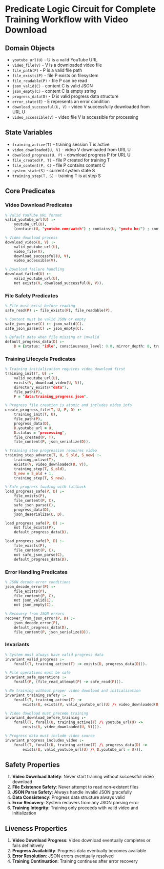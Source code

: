 # Predicate Logic Circuit for Complete Training Workflow with Video Download

## Domain Objects
- `youtube_url(U)` - U is a valid YouTube URL
- `video_file(V)` - V is a downloaded video file
- `file_path(P)` - P is a valid file path
- `file_exists(P)` - file P exists on filesystem  
- `file_readable(P)` - file P can be read
- `json_valid(C)` - content C is valid JSON
- `json_empty(C)` - content C is empty string
- `progress_data(D)` - D is valid progress data structure
- `error_state(E)` - E represents an error condition
- `download_successful(U, V)` - video V successfully downloaded from URL U
- `video_accessible(V)` - video file V is accessible for processing

## State Variables
- `training_active(T)` - training session T is active
- `video_downloaded(U, V)` - video V downloaded from URL U
- `download_progress(U, P)` - download progress P for URL U
- `file_created(P, T)` - file P created for training T
- `file_content(P, C)` - file P contains content C
- `system_state(S)` - current system state S
- `training_step(T, S)` - training T is at step S

## Core Predicates

### Video Download Predicates
```prolog
% Valid YouTube URL format
valid_youtube_url(U) :- 
    youtube_url(U),
    (contains(U, "youtube.com/watch") ; contains(U, "youtu.be/") ; contains(U, "youtube.com/shorts")).

% Video download process
download_video(U, V) :-
    valid_youtube_url(U),
    video_file(V),
    download_successful(U, V),
    video_accessible(V).

% Download failure handling
download_failed(U) :-
    valid_youtube_url(U),
    not exists(V, download_successful(U, V)).
```

### File Safety Predicates
```prolog
% File must exist before reading
safe_read(P) :- file_exists(P), file_readable(P).

% Content must be valid JSON or empty
safe_json_parse(C) :- json_valid(C).
safe_json_parse(C) :- json_empty(C).

% Default data when file missing or invalid
default_progress_data(D) :- 
    D = {status: "idle", consciousness_level: 0.0, mirror_depth: 0, training_steps: 0, videos_processed: 0}.
```

### Training Lifecycle Predicates
```prolog
% Training initialization requires video download first
training_init(T, U) :- 
    valid_youtube_url(U),
    exists(V, download_video(U, V)),
    directory_exists("data"),
    file_path(P),
    P = "data/training_progress.json".

% Progress file creation is atomic and includes video info
create_progress_file(T, U, P, D) :-
    training_init(T, U),
    file_path(P),
    progress_data(D),
    D.youtube_url = U,
    D.status = "processing",
    file_created(P, T),
    file_content(P, json_serialize(D)).

% Training step progression requires video
training_step_advance(T, U, S_old, S_new) :-
    training_active(T),
    exists(V, video_downloaded(U, V)),
    training_step(T, S_old),
    S_new = S_old + 1,
    training_step(T, S_new).

% Safe progress loading with fallback
load_progress_safe(P, D) :-
    file_exists(P),
    file_content(P, C),
    safe_json_parse(C),
    progress_data(D),
    json_deserialize(C, D).

load_progress_safe(P, D) :-
    not file_exists(P),
    default_progress_data(D).

load_progress_safe(P, D) :-
    file_exists(P),
    file_content(P, C),
    not safe_json_parse(C),
    default_progress_data(D).
```

### Error Handling Predicates
```prolog
% JSON decode error conditions
json_decode_error(P) :-
    file_exists(P),
    file_content(P, C),
    not json_valid(C),
    not json_empty(C).

% Recovery from JSON errors
recover_from_json_error(P, D) :-
    json_decode_error(P),
    default_progress_data(D),
    file_content(P, json_serialize(D)).
```

### Invariants
```prolog
% System must always have valid progress data
invariant_valid_progress :- 
    forall(T, training_active(T) -> exists(D, progress_data(D))).

% File operations must be safe
invariant_safe_operations :-
    forall(P, (file_read_attempt(P) -> safe_read(P))).

% No training without proper video download and initialization  
invariant_training_safety :-
    forall(T, training_active(T) -> 
        exists(U, exists(V, valid_youtube_url(U) /\ video_downloaded(U, V) /\ training_init(T, U)))).

% Video download must precede training
invariant_download_before_training :-
    forall(T, forall(U, training_active(T) /\ youtube_url(U) -> 
        exists(V, video_downloaded(U, V)))).

% Progress data must include video source
invariant_progress_includes_video :-
    forall(T, forall(D, training_active(T) /\ progress_data(D) ->
        exists(U, valid_youtube_url(U) /\ D.youtube_url = U))).
```

## Safety Properties

1. **Video Download Safety**: Never start training without successful video download
2. **File Existence Safety**: Never attempt to read non-existent files
3. **JSON Parse Safety**: Always handle invalid JSON gracefully
4. **Data Consistency**: Progress data structure always valid
5. **Error Recovery**: System recovers from any JSON parsing error
6. **Training Integrity**: Training only proceeds with valid video and initialization

## Liveness Properties

1. **Video Download Progress**: Video download eventually completes or fails definitively
2. **Progress Availability**: Progress data eventually becomes available
3. **Error Resolution**: JSON errors eventually resolved
4. **Training Continuation**: Training continues after error recovery
